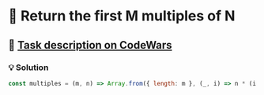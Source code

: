 # 📝 Return the first M multiples of N

## 🔗 [Task description on CodeWars](https://www.codewars.com/kata/593c9175933500f33400003e)

### 💡 Solution

```javascript
const multiples = (m, n) => Array.from({ length: m }, (_, i) => n * (i + 1));
```
